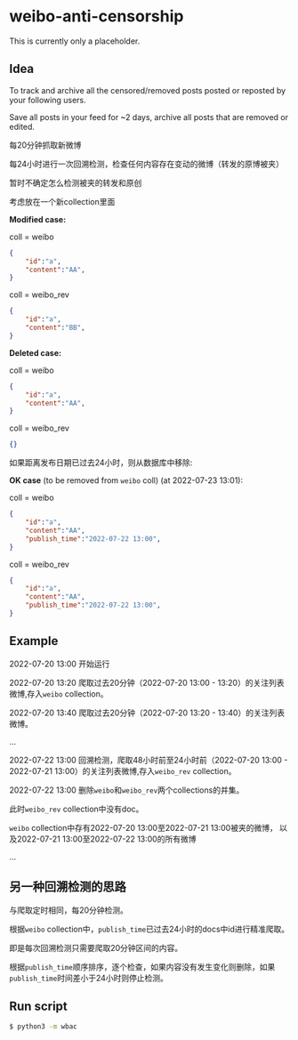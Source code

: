 # weibo-anti-censorship
This is currently only a placeholder.

## Idea
To track and archive all the censored/removed posts posted or reposted by your following users.

Save all posts in your feed for ~2 days, archive all posts that are removed or edited.

每20分钟抓取新微博

每24小时进行一次回溯检测，检查任何内容存在变动的微博（转发的原博被夹）

暂时不确定怎么检测被夹的转发和原创

考虑放在一个新collection里面

**Modified case:**

coll = weibo
```json
{
    "id":"a",
    "content":"AA",
}
```
coll = weibo_rev
```json
{
    "id":"a",
    "content":"BB",
}
```

**Deleted case:**

coll = weibo
```json
{
    "id":"a",
    "content":"AA",
}
```

coll = weibo_rev
```json
{}
```
如果距离发布日期已过去24小时，则从数据库中移除:

**OK case** (to be removed from `weibo` coll) (at 2022-07-23 13:01):

coll = weibo
```json
{
    "id":"a",
    "content":"AA",
    "publish_time":"2022-07-22 13:00",
}
```

coll = weibo_rev
```json
{
    "id":"a",
    "content":"AA",
    "publish_time":"2022-07-22 13:00",
}
```

## Example

2022-07-20 13:00 开始运行

2022-07-20 13:20 爬取过去20分钟（2022-07-20 13:00 - 13:20）的关注列表微博,存入`weibo` collection。

2022-07-20 13:40 爬取过去20分钟（2022-07-20 13:20 - 13:40）的关注列表微博。

...

2022-07-22 13:00 回溯检测，爬取48小时前至24小时前（2022-07-20 13:00 - 2022-07-21 13:00）的关注列表微博,存入`weibo_rev` collection。

2022-07-22 13:00 删除`weibo`和`weibo_rev`两个collections的并集。

此时`weibo_rev` collection中没有doc。

`weibo` collection中存有2022-07-20 13:00至2022-07-21 13:00被夹的微博，
以及2022-07-21 13:00至2022-07-22 13:00的所有微博

...


## 另一种回溯检测的思路

与爬取定时相同，每20分钟检测。

根据`weibo` collection中，`publish_time`已过去24小时的docs中id进行精准爬取。

即是每次回溯检测只需要爬取20分钟区间的内容。

根据`publish_time`顺序排序，逐个检查，如果内容没有发生变化则删除，如果`publish_time`时间差小于24小时则停止检测。

## Run script

```bash
$ python3 -m wbac
```